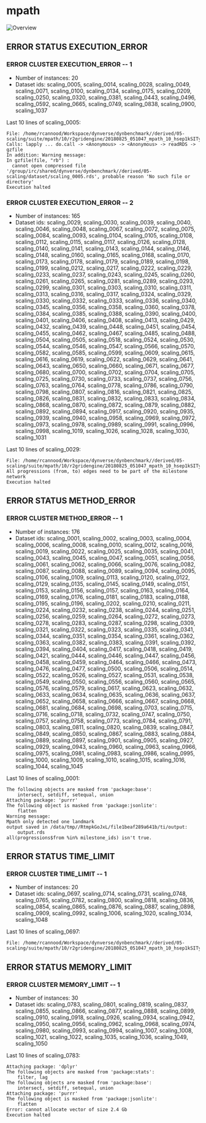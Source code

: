 # mpath
![Overview](mpath.svg)

## ERROR STATUS EXECUTION_ERROR

### ERROR CLUSTER EXECUTION_ERROR -- 1

 * Number of instances: 20
 * Dataset ids: scaling_0005, scaling_0014, scaling_0028, scaling_0049, scaling_0071, scaling_0100, scaling_0134, scaling_0175, scaling_0209, scaling_0250, scaling_0320, scaling_0381, scaling_0443, scaling_0496, scaling_0592, scaling_0665, scaling_0749, scaling_0838, scaling_0900, scaling_1037

Last 10 lines of scaling_0005:
```
File: /home/rcannood/Workspace/dynverse/dynbenchmark//derived/05-scaling/suite/mpath/10/r2gridengine/20180825_051047_mpath_10_hsep1kSITy/log/log.5.e.txt
Calls: lapply ... do.call -> <Anonymous> -> <Anonymous> -> readRDS -> gzfile
In addition: Warning message:
In gzfile(file, "rb") :
  cannot open compressed file '/group/irc/shared/dynverse/dynbenchmark//derived/05-scaling/dataset/scaling_0005.rds', probable reason 'No such file or directory'
Execution halted
```

### ERROR CLUSTER EXECUTION_ERROR -- 2

 * Number of instances: 165
 * Dataset ids: scaling_0029, scaling_0030, scaling_0039, scaling_0040, scaling_0046, scaling_0048, scaling_0067, scaling_0072, scaling_0075, scaling_0084, scaling_0093, scaling_0104, scaling_0105, scaling_0108, scaling_0112, scaling_0115, scaling_0117, scaling_0126, scaling_0128, scaling_0140, scaling_0141, scaling_0143, scaling_0144, scaling_0146, scaling_0148, scaling_0160, scaling_0165, scaling_0168, scaling_0170, scaling_0173, scaling_0178, scaling_0179, scaling_0189, scaling_0198, scaling_0199, scaling_0212, scaling_0217, scaling_0222, scaling_0229, scaling_0233, scaling_0237, scaling_0243, scaling_0245, scaling_0260, scaling_0261, scaling_0265, scaling_0281, scaling_0289, scaling_0293, scaling_0299, scaling_0301, scaling_0303, scaling_0310, scaling_0311, scaling_0313, scaling_0316, scaling_0317, scaling_0324, scaling_0329, scaling_0330, scaling_0332, scaling_0333, scaling_0336, scaling_0340, scaling_0345, scaling_0356, scaling_0358, scaling_0360, scaling_0378, scaling_0384, scaling_0385, scaling_0388, scaling_0390, scaling_0400, scaling_0401, scaling_0406, scaling_0408, scaling_0413, scaling_0429, scaling_0432, scaling_0439, scaling_0448, scaling_0451, scaling_0454, scaling_0455, scaling_0462, scaling_0467, scaling_0485, scaling_0488, scaling_0504, scaling_0505, scaling_0518, scaling_0524, scaling_0530, scaling_0544, scaling_0546, scaling_0547, scaling_0566, scaling_0570, scaling_0582, scaling_0585, scaling_0599, scaling_0609, scaling_0615, scaling_0616, scaling_0619, scaling_0622, scaling_0629, scaling_0641, scaling_0643, scaling_0650, scaling_0660, scaling_0671, scaling_0677, scaling_0680, scaling_0700, scaling_0702, scaling_0704, scaling_0705, scaling_0725, scaling_0730, scaling_0733, scaling_0737, scaling_0756, scaling_0763, scaling_0764, scaling_0778, scaling_0786, scaling_0790, scaling_0798, scaling_0807, scaling_0816, scaling_0821, scaling_0825, scaling_0826, scaling_0831, scaling_0832, scaling_0833, scaling_0834, scaling_0868, scaling_0870, scaling_0872, scaling_0879, scaling_0882, scaling_0892, scaling_0894, scaling_0917, scaling_0920, scaling_0935, scaling_0939, scaling_0940, scaling_0958, scaling_0969, scaling_0972, scaling_0973, scaling_0978, scaling_0989, scaling_0991, scaling_0996, scaling_0998, scaling_1019, scaling_1026, scaling_1028, scaling_1030, scaling_1031

Last 10 lines of scaling_0029:
```
File: /home/rcannood/Workspace/dynverse/dynbenchmark//derived/05-scaling/suite/mpath/10/r2gridengine/20180825_051047_mpath_10_hsep1kSITy/log/log.29.e.txt
All progressions (from, to) edges need to be part of the milestone network
Execution halted
```

## ERROR STATUS METHOD_ERROR

### ERROR CLUSTER METHOD_ERROR -- 1

 * Number of instances: 176
 * Dataset ids: scaling_0001, scaling_0002, scaling_0003, scaling_0004, scaling_0006, scaling_0008, scaling_0010, scaling_0012, scaling_0016, scaling_0019, scaling_0022, scaling_0025, scaling_0035, scaling_0041, scaling_0043, scaling_0045, scaling_0047, scaling_0051, scaling_0056, scaling_0061, scaling_0062, scaling_0066, scaling_0076, scaling_0082, scaling_0087, scaling_0088, scaling_0089, scaling_0094, scaling_0095, scaling_0106, scaling_0109, scaling_0113, scaling_0120, scaling_0122, scaling_0129, scaling_0135, scaling_0145, scaling_0149, scaling_0151, scaling_0153, scaling_0156, scaling_0157, scaling_0163, scaling_0164, scaling_0169, scaling_0176, scaling_0181, scaling_0183, scaling_0188, scaling_0195, scaling_0196, scaling_0202, scaling_0210, scaling_0211, scaling_0224, scaling_0232, scaling_0238, scaling_0244, scaling_0251, scaling_0256, scaling_0259, scaling_0264, scaling_0272, scaling_0273, scaling_0278, scaling_0283, scaling_0287, scaling_0298, scaling_0309, scaling_0321, scaling_0322, scaling_0323, scaling_0335, scaling_0341, scaling_0344, scaling_0351, scaling_0354, scaling_0361, scaling_0362, scaling_0363, scaling_0382, scaling_0383, scaling_0391, scaling_0392, scaling_0394, scaling_0404, scaling_0417, scaling_0418, scaling_0419, scaling_0421, scaling_0444, scaling_0446, scaling_0447, scaling_0456, scaling_0458, scaling_0459, scaling_0464, scaling_0466, scaling_0473, scaling_0476, scaling_0477, scaling_0500, scaling_0506, scaling_0514, scaling_0522, scaling_0526, scaling_0527, scaling_0531, scaling_0538, scaling_0549, scaling_0550, scaling_0556, scaling_0560, scaling_0565, scaling_0576, scaling_0579, scaling_0617, scaling_0623, scaling_0632, scaling_0633, scaling_0634, scaling_0635, scaling_0636, scaling_0637, scaling_0652, scaling_0658, scaling_0666, scaling_0667, scaling_0668, scaling_0681, scaling_0684, scaling_0698, scaling_0703, scaling_0715, scaling_0716, scaling_0718, scaling_0732, scaling_0747, scaling_0750, scaling_0757, scaling_0758, scaling_0773, scaling_0784, scaling_0791, scaling_0803, scaling_0811, scaling_0820, scaling_0839, scaling_0847, scaling_0849, scaling_0850, scaling_0867, scaling_0883, scaling_0884, scaling_0889, scaling_0897, scaling_0901, scaling_0905, scaling_0927, scaling_0929, scaling_0943, scaling_0960, scaling_0963, scaling_0966, scaling_0975, scaling_0981, scaling_0983, scaling_0986, scaling_0995, scaling_1000, scaling_1009, scaling_1010, scaling_1015, scaling_1016, scaling_1044, scaling_1045

Last 10 lines of scaling_0001:
```
The following objects are masked from 'package:base':
    intersect, setdiff, setequal, union
Attaching package: 'purrr'
The following object is masked from 'package:jsonlite':
    flatten
Warning message:
Mpath only detected one landmark 
output saved in /data/tmp//RtmpkGoJxL/file1beaf289a641b/ti/output: 
	output.rds
all(progressions$from %in% milestone_ids) isn't true.
```

## ERROR STATUS TIME_LIMIT

### ERROR CLUSTER TIME_LIMIT -- 1

 * Number of instances: 20
 * Dataset ids: scaling_0697, scaling_0714, scaling_0731, scaling_0748, scaling_0765, scaling_0782, scaling_0800, scaling_0818, scaling_0836, scaling_0854, scaling_0865, scaling_0876, scaling_0887, scaling_0898, scaling_0909, scaling_0992, scaling_1006, scaling_1020, scaling_1034, scaling_1048

Last 10 lines of scaling_0697:
```
File: /home/rcannood/Workspace/dynverse/dynbenchmark//derived/05-scaling/suite/mpath/10/r2gridengine/20180825_051047_mpath_10_hsep1kSITy/log/log.697.e.txt
```

## ERROR STATUS MEMORY_LIMIT

### ERROR CLUSTER MEMORY_LIMIT -- 1

 * Number of instances: 30
 * Dataset ids: scaling_0783, scaling_0801, scaling_0819, scaling_0837, scaling_0855, scaling_0866, scaling_0877, scaling_0888, scaling_0899, scaling_0910, scaling_0918, scaling_0926, scaling_0934, scaling_0942, scaling_0950, scaling_0956, scaling_0962, scaling_0968, scaling_0974, scaling_0980, scaling_0993, scaling_0994, scaling_1007, scaling_1008, scaling_1021, scaling_1022, scaling_1035, scaling_1036, scaling_1049, scaling_1050

Last 10 lines of scaling_0783:
```
Attaching package: 'dplyr'
The following objects are masked from 'package:stats':
    filter, lag
The following objects are masked from 'package:base':
    intersect, setdiff, setequal, union
Attaching package: 'purrr'
The following object is masked from 'package:jsonlite':
    flatten
Error: cannot allocate vector of size 2.4 Gb
Execution halted
```


